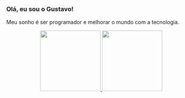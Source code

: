 ### Olá, eu sou o Gustavo!

Meu sonho é ser programador e melhorar o mundo com a tecnologia.
<br>
<div align="center">
  <a href="https://github.com/GuMoreira222">
  <img height="160em" src="https://github-readme-stats.vercel.app/api?username=GuMoreira222&show_icons=true&theme=dark&include_all_commits=true&count_private=true"/>
  <img height="160em" src="https://github-readme-stats.vercel.app/api/top-langs/?username=GuMoreira222&layout=compact&langs_count=7&theme=dark"/> 
  
</div>

